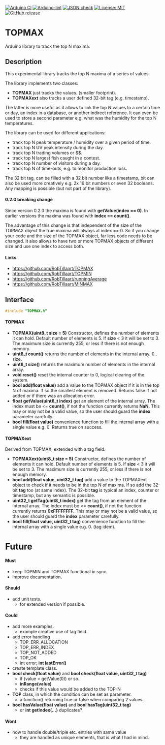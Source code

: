 
[![Arduino CI](https://github.com/RobTillaart/TOPMAX/workflows/Arduino%20CI/badge.svg)](https://github.com/marketplace/actions/arduino_ci)
[![Arduino-lint](https://github.com/RobTillaart/TOPMAX/actions/workflows/arduino-lint.yml/badge.svg)](https://github.com/RobTillaart/TOPMAX/actions/workflows/arduino-lint.yml)
[![JSON check](https://github.com/RobTillaart/TOPMAX/actions/workflows/jsoncheck.yml/badge.svg)](https://github.com/RobTillaart/TOPMAX/actions/workflows/jsoncheck.yml)
[![License: MIT](https://img.shields.io/badge/license-MIT-green.svg)](https://github.com/RobTillaart/TOPMAX/blob/master/LICENSE)
[![GitHub release](https://img.shields.io/github/release/RobTillaart/TOPMAX.svg?maxAge=3600)](https://github.com/RobTillaart/TOPMAX/releases)


# TOPMAX

Arduino library to track the top N maxima.

## Description

This experimental library tracks the top N maxima of a series of values. 

The library implements two classes:
- **TOPMAX** just tracks the values. (smaller footprint).
- **TOPMAXext** also tracks a user defined 32-bit tag (e.g. timestamp).

The latter is more useful as it allows to link the top N values to a certain time
or day, an index in a database, or another indirect reference.
It can even be used to store a second parameter e.g. what was the humidity for
the top N temperatures.

The library can be used for different applications:
- track top N peak temperature / humidity over a given period of time.
- track top N UV peak intensity during the day.
- track top N trading volumes or $$.
- track top N largest fish caught in a contest.
- track top N number of visitors during a day.
- track top N of time-outs, e.g. to monitor production loss. 

The 32 bit tag, can be filled with a 32 bit number like a timestamp, bit can also
be used more creatively e.g. 2x 16 bit numbers or even 32 booleans. 
Any mapping is possible (but not part of the library).


#### 0.2.0 breaking change

Since version 0.2.0 the maxima is found with **getValue(index == 0)**.
In earlier versions the maxima was found with **index == count()**.

The advantage of this change is that independent of the size of the TOPMAX
object the true maxima will always at index == 0. So if you change your code
and the size of the TOPMAX object, far less code needs to be changed. 
It also allows to have two or more TOPMAX objects of different size and use one 
index to access both.


#### Links

- https://github.com/RobTillaart/TOPMAX
- https://github.com/RobTillaart/TOPMIN
- https://github.com/RobTillaart/runningAverage
- https://github.com/RobTillaart/MINMAX


## Interface

```cpp
#include "TOPMAX.h"
```

#### TOPMAX

- **TOPMAX(uint8_t size = 5)** Constructor, defines the number of elements it can hold.
Default number of elements is 5. If **size** < 3 it will be set to 3.
The maximum size is currently 255, or less if there is not enough memory.
- **uint8_t count()** returns the number of elements in the internal array. 0.. size.
- **uint8_t size()** returns the maximum number of elements in the internal array. 
- **void reset()** reset the internal counter to 0, logical clearing of the system.
- **bool add(float value)** add a value to the TOPMAX object if it is in the top N of maxima.
If so the smallest element is removed.
Returns false if not added or if there was an allocation error.
- **float getValue(uint8_t index)** get an element of the internal array.
The index must be <= **count()**, if not the function currently returns **NaN**.
This may or may not be a valid value, so the user should guard the **index** parameter carefully.
- **bool fill(float value)** convenience function to fill the internal array 
with a single value e.g. 0. Returns true on success.


#### TOPMAXext

Derived from TOPMAX, extended with a tag field.

- **TOPMAXext(uint8_t size = 5)** Constructor, defines the number of elements it can hold.
Default number of elements is 5. If **size** < 3 it will be set to 3.
The maximum size is currently 255, or less if there is not enough memory.
- **bool add(float value, uint32_t tag)** add a value to the TOPMAXext object to check if
it needs to be in the top N of maxima. If so add the 32-bit **tag** too (at same index).
The 32-bit **tag** is typical an index, counter or timestamp, but any semantic is possible.
- **uint32_t getTag(uint8_t index)** get the tag from an element of the internal array.
The index must be <= **count()**, if not the function currently returns **0xFFFFFFFF**.
This may or may not be a valid value, so the user should guard the **index** parameter carefully.
- **bool fill(float value, uint32_t tag)** convenience function to fill the internal array 
with a single value e.g. 0. (tag idem).


# Future

#### Must

- keep TOPMIN and TOPMAX functional in sync.
- improve documentation.


#### Should

- add unit tests.
  - for extended version if possible.


#### Could

- add more examples.
  - example creative use of tag field.
- add error handling
  - TOP_ERR_ALLOCATION
  - TOP_ERR_INDEX
  - TOP_NOT_ADDED
  - TOP_OK
  - int error; **int lastError()**
- create template class.
- **bool check(float value)** and **bool check(float value, uint32_t tag)**
  - if (value < getValue(0)) or so.
  - **inRange(value)**
  - checks if this value would be added to the TOP-N
- **TOP** class, in which the condition can be set as parameter.
  - a function() returning true or false when comparing 2 values.
- **bool hasValue(float value)** and **bool hasTag(uint32_t tag)**
  - or **int getIndex(...)** duplicates?


#### Wont

- how to handle double/triple etc. entries with same value
  - they are handled as unique elements, that is what I had in mind.


